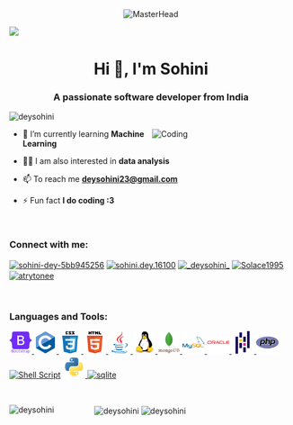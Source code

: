 <center>
  <img src="https://i.pinimg.com/originals/7e/d9/dc/7ed9dc948e371578fd44b1dd72bfd287.jpg" alt="MasterHead">
  <p align="left"> <img src="https://i.pinimg.com/originals/ce/49/02/ce490251c84920b0e3471e88023d8e98.jpg"/> </p>
</center>

<h1 align="center">Hi 👋, I'm Sohini</h1>
<h3 align="center">A passionate software developer from India</h3>

<p align="left"> <img src="https://komarev.com/ghpvc/?username=deysohini&label=Profile%20views&color=0e75b6&style=flat" alt="deysohini" /> </p>
<img align="right" alt="Coding" width="250" src="https://i.pinimg.com/originals/fd/e0/8a/fde08aeda674c9c3bbb374b879954217.jpg">

- 🌱 I’m currently learning **Machine Learning**

- 🚴‍♀️ I am also interested in **data analysis**

- 📫 To reach me **deysohini23@gmail.com**

- ⚡ Fun fact **I do coding :3**

  </br>

<h3 align="left">Connect with me:</h3>
<p align="left">
<a href="https://linkedin.com/in/sohini-dey-5bb945256" target="blank"><img align="center" src="https://raw.githubusercontent.com/rahuldkjain/github-profile-readme-generator/master/src/images/icons/Social/linked-in-alt.svg" alt="sohini-dey-5bb945256" height="30" width="40" /></a>
<a href="https://fb.com/sohini.dey.16100" target="blank"><img align="center" src="https://raw.githubusercontent.com/rahuldkjain/github-profile-readme-generator/master/src/images/icons/Social/facebook.svg" alt="sohini.dey.16100" height="30" width="40" /></a>
<a href="https://instagram.com/_deysohini_" target="blank"><img align="center" src="https://raw.githubusercontent.com/rahuldkjain/github-profile-readme-generator/master/src/images/icons/Social/instagram.svg" alt="_deysohini_" height="30" width="40" /></a>
<a href="https://pinterest.com/Solace1995" target="blank"><img align="center" src="https://raw.githubusercontent.com/rahuldkjain/github-profile-readme-generator/master/src/images/icons/Social/pinterest.svg" alt="Solace1995" height="30" width="40" /></a>
<a href="https://twitch.tv/atrytonee" target="blank"><img align="center" src="https://raw.githubusercontent.com/rahuldkjain/github-profile-readme-generator/master/src/images/icons/Social/twitch.svg" alt="atrytonee" height="30" width="40" /></a>
</p></br>

<h3 align="left">Languages and Tools:</h3>
<p align="left"> <a href="https://getbootstrap.com" target="_blank" rel="noreferrer"> <img src="https://raw.githubusercontent.com/devicons/devicon/master/icons/bootstrap/bootstrap-plain-wordmark.svg" alt="bootstrap" width="40" height="40"/> </a> <a href="https://www.cprogramming.com/" target="_blank" rel="noreferrer"> <img src="https://raw.githubusercontent.com/devicons/devicon/master/icons/c/c-original.svg" alt="c" width="40" height="40"/> </a> <a href="https://www.w3schools.com/css/" target="_blank" rel="noreferrer"> <img src="https://raw.githubusercontent.com/devicons/devicon/master/icons/css3/css3-original-wordmark.svg" alt="css3" width="40" height="40"/> </a> <a href="https://www.w3.org/html/" target="_blank" rel="noreferrer"> <img src="https://raw.githubusercontent.com/devicons/devicon/master/icons/html5/html5-original-wordmark.svg" alt="html5" width="40" height="40"/> </a> <a href="https://www.java.com" target="_blank" rel="noreferrer"> <img src="https://raw.githubusercontent.com/devicons/devicon/master/icons/java/java-original.svg" alt="java" width="40" height="40"/> </a> <a href="https://www.linux.org/" target="_blank" rel="noreferrer"> <img src="https://raw.githubusercontent.com/devicons/devicon/master/icons/linux/linux-original.svg" alt="linux" width="40" height="40"/> </a> <a href="https://www.mongodb.com/" target="_blank" rel="noreferrer"> <img src="https://raw.githubusercontent.com/devicons/devicon/master/icons/mongodb/mongodb-original-wordmark.svg" alt="mongodb" width="40" height="40"/> </a> <a href="https://www.mysql.com/" target="_blank" rel="noreferrer"> <img src="https://raw.githubusercontent.com/devicons/devicon/master/icons/mysql/mysql-original-wordmark.svg" alt="mysql" width="40" height="40"/> </a> <a href="https://www.oracle.com/" target="_blank" rel="noreferrer"> <img src="https://raw.githubusercontent.com/devicons/devicon/master/icons/oracle/oracle-original.svg" alt="oracle" width="40" height="40"/> </a> <a href="https://pandas.pydata.org/" target="_blank" rel="noreferrer"> <img src="https://raw.githubusercontent.com/devicons/devicon/2ae2a900d2f041da66e950e4d48052658d850630/icons/pandas/pandas-original.svg" alt="pandas" width="40" height="40"/> </a> <a href="https://www.php.net" target="_blank" rel="noreferrer"> <img src="https://raw.githubusercontent.com/devicons/devicon/master/icons/php/php-original.svg" alt="php" width="40" height="40"/> </a> <a href="#" target="_blank" rel="noreferrer"><img src="https://img.shields.io/badge/shell_script-%23121011.svg?style=for-the-badge&logo=gnu-bash&logoColor=white" alt="Shell Script" /></a> <a href="https://www.python.org" target="_blank" rel="noreferrer"> <img src="https://raw.githubusercontent.com/devicons/devicon/master/icons/python/python-original.svg" alt="python" width="40" height="40"/> </a> <a href="https://www.sqlite.org/" target="_blank" rel="noreferrer"> <img src="https://www.vectorlogo.zone/logos/sqlite/sqlite-icon.svg" alt="sqlite" width="40" height="40"/> </a> </p></br>

<p>
  <img align="left" width="30%" src="https://github-readme-stats.vercel.app/api/top-langs?username=deysohini&show_icons=true&locale=en&layout=compact&theme=dark&bg_color=000000" alt="deysohini" />
  <img align="center" width="30%" src="https://github-readme-stats.vercel.app/api?username=deysohini&show_icons=true&locale=en&theme=dark&bg_color=000000" alt="deysohini" />
  <img align="center" width="30%" src="https://github-readme-streak-stats.herokuapp.com/?user=deysohini&theme=dark&background=000000" alt="deysohini" />
</p>
